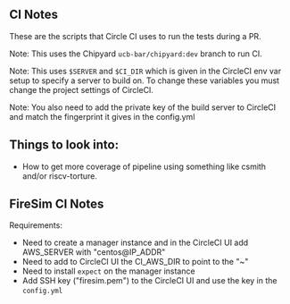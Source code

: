 CI Notes
----------------

These are the scripts that Circle CI uses to run the tests during a PR.

Note: This uses the Chipyard `ucb-bar/chipyard:dev` branch to run CI.

Note: This uses `$SERVER` and `$CI_DIR` which is given in the CircleCI env var setup to specify a server to build on.
To change these variables you must change the project settings of CircleCI.

Note: You also need to add the private key of the build server to CircleCI and match the fingerprint it gives in the config.yml

Things to look into:
--------------------
* How to get more coverage of pipeline using something like csmith and/or riscv-torture.

FireSim CI Notes
----------------

Requirements:
- Need to create a manager instance and in the CircleCI UI add AWS_SERVER with "centos@IP_ADDR"
- Need to add to CircleCI UI the CI_AWS_DIR to point to the "~"
- Need to install `expect` on the manager instance
- Add SSH key ("firesim.pem") to the CircleCI UI and use the key in the `config.yml`

